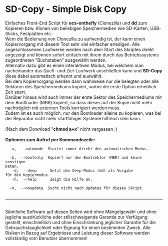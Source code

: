 # SD-Copy - Simple Disk Copy
Einfaches Front-End Script für <b>ocs-onthefly</b> (Clonezilla) und <b>dd</b> zum Kopieren bzw. Klonen von beliebigen Speichermedien wie SD-Karten, USB-Sticks, Festplatten etc.<br />
Wem die Bedienung von Clonezilla zu aufwendig ist, der kann einen Kopiervorgang mit diesem Tool sehr viel einfacher erledigen. Alle angeschlossenen Laufwerke werden nach dem Start des Skriptes direkt angezeigt und können sofort einfach mit ihrem durch das Betriebssystems zugeordneten "Buchstaben" ausgewählt werden.<br />
Alternativ dazu gibt es einen interaktiven Modus, bei welchem man nacheinander das Quell- und Ziel-Laufwerk anschließen kann und <b>SD-Copy</b> diese dabei automatisch erkennt und auswählt.<br />
Bei dem Kopiervorgang werden dann wahlweise nur die belegten oder alle Sektoren des Speichermediums kopiert, wobei die erste Option erheblich Zeit spart.<br />
Darüber hinaus wird auch immer der erste Sektor des Speichermediums mit dem Bootloader (MBR) kopiert, so dass dieser auf der Kopie nicht mehr nachträglich mit externen Tools korrigiert werden muss.<br />
Zudem ist es auch möglich, nur den Bootloader alleine zu kopieren, was bei der Reparatur nicht mehr startfähiger Systeme hilfreich sein kann.<br />
<br />
(Nach dem Download "<b>chmod a+x</b>" nicht vergessen ;)
<br />
<br />
<b>Optionen zum Aufruf per Kommandozeile:</b><br />
<code>
&nbsp;&nbsp;-a,&nbsp;&nbsp;--automode&nbsp;&nbsp;Startet immer direkt den automatischen Modus.<br />
&nbsp;&nbsp;-b,&nbsp;&nbsp;--bootonly&nbsp;&nbsp;Kopiert nur den Bootsektor (MBR) und keine sonstigen Daten.<br />
&nbsp;&nbsp;-d,&nbsp;&nbsp;--deep&nbsp;&nbsp;&nbsp;&nbsp;&nbsp;&nbsp;Setzt den Deep-Modus (dd) als Vorgabe für den Kopiermodus.<br />
&nbsp;&nbsp;-h,&nbsp;&nbsp;--help&nbsp;&nbsp;&nbsp;&nbsp;&nbsp;&nbsp;Zeigt die Hilfe an.<br />
&nbsp;&nbsp;-n,&nbsp;&nbsp;--noupdate&nbsp;&nbsp;Sucht nicht nach Updates für dieses Skript.<br />
</code>
<hr>
<br />
Sämtliche Software auf diesen Seiten wird ohne Mängelgewähr und ohne jegliche ausdrückliche oder stillschweigende Garantie zur Verfügung gestellt, einschließlich und ohne Einschränkung jeglicher Garantie für die Gebrauchstauglichkeit oder Eignung für einen bestimmten Zweck. Alle Risiken in Bezug auf Ergebnisse und Leistung dieser Software werden vollständig vom Benutzer übernommen!
